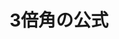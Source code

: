 ---
title: 3倍角の公式
type: card
card_instruction: 1ターンの間、質問を3回連続でできる。質問カードの使用は1枚から可能、最大3枚まで。
image: card7.png
description: 
---